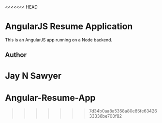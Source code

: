 <<<<<<< HEAD
# AngularJS Resume Application

This is an AngularJS app running on a Node backend. 

## Author

Jay N Sawyer
=======
# Angular-Resume-App
>>>>>>> 7d34b0aa8a5358a80e85fe6342633336be700f82
